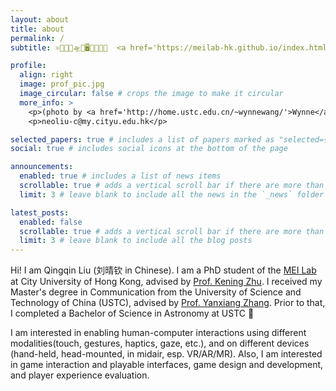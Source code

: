 ```yaml
---
layout: about
title: about
permalink: /
subtitle: ⚛️🔭🌌📡🛸🤖🖥👀👋🧠🤯  <a href='https://meilab-hk.github.io/index.html'>MEI LAB</a>. Kowloon. Hong Kong.

profile:
  align: right
  image: prof_pic.jpg
  image_circular: false # crops the image to make it circular
  more_info: >
    <p>(photo by <a href='http://home.ustc.edu.cn/~wynnewang/'>Wynne</a>)</p>
    <p>neoliu-c@my.cityu.edu.hk</p>

selected_papers: true # includes a list of papers marked as "selected={true}"
social: true # includes social icons at the bottom of the page

announcements:
  enabled: true # includes a list of news items
  scrollable: true # adds a vertical scroll bar if there are more than 3 news items
  limit: 3 # leave blank to include all the news in the `_news` folder

latest_posts:
  enabled: false
  scrollable: true # adds a vertical scroll bar if there are more than 3 new posts items
  limit: 3 # leave blank to include all the blog posts
---
```


Hi! I am Qingqin Liu (刘晴钦 in Chinese). I am a PhD student of the <a href='https://meilab-hk.github.io/index.html'>MEI Lab</a> at City University of Hong Kong, advised by <a href='https://zhukening.wixsite.com/aboutme'>Prof. Kening Zhu</a>. I received my Master's degree in Communication from the University of Science and Technology of China (USTC), advised by <a href='https://dblp.org/pid/117/0075-1.html'>Prof. Yanxiang Zhang</a>. Prior to that, I completed a Bachelor of Science in Astronomy at USTC 🌌

I am interested in enabling human-computer interactions using different modalities(touch, gestures, haptics, gaze, etc.), and on different devices (hand-held, head-mounted, in midair, esp. VR/AR/MR). Also, I am interested in game interaction and playable interfaces, game design and development, and player experience evaluation.
